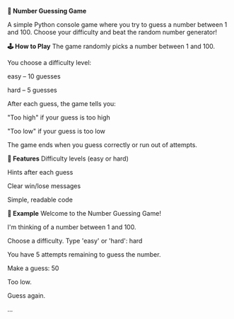 **🎯 Number Guessing Game**

A simple Python console game where you try to guess a number between 1 and 100. Choose your difficulty and beat the random number generator!

**🕹️ How to Play**
The game randomly picks a number between 1 and 100.

You choose a difficulty level:

easy – 10 guesses

hard – 5 guesses

After each guess, the game tells you:

"Too high" if your guess is too high

"Too low" if your guess is too low

The game ends when you guess correctly or run out of attempts.


**🧠 Features**
Difficulty levels (easy or hard)

Hints after each guess

Clear win/lose messages

Simple, readable code


**📄 Example**
Welcome to the Number Guessing Game!

I'm thinking of a number between 1 and 100.

Choose a difficulty. Type 'easy' or 'hard': hard

You have 5 attempts remaining to guess the number.

Make a guess: 50

Too low.

Guess again.

...
